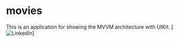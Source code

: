 # movies
This is an application for showing the MVVM architecture with UIKit.
[![LinkedIn](https://img.shields.io/badge/LinkedIn-%230077B5.svg?logo=linkedin&logoColor=white)]
